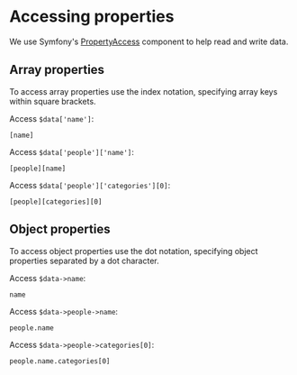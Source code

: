 # Accessing properties

We use Symfony's [PropertyAccess](https://symfony.com/doc/current/components/property_access.html) component to help
read and write data.

## Array properties
To access array properties use the index notation, specifying array keys within square brackets.

Access `$data['name']`:

```
[name]
```

Access `$data['people']['name']`:

```
[people][name]
```

Access `$data['people']['categories'][0]`:

```
[people][categories][0]
```

## Object properties

To access object properties use the dot notation, specifying object properties separated by a dot character.

Access `$data->name`:

```
name
```

Access `$data->people->name`:

```
people.name
```

Access `$data->people->categories[0]`:

```
people.name.categories[0]
```